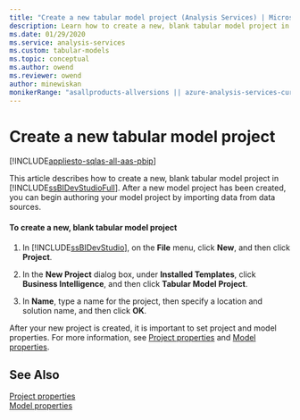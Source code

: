 ```yaml
---
title: "Create a new tabular model project (Analysis Services) | Microsoft Docs"
description: Learn how to create a new, blank tabular model project in SQL Server Data Tools.
ms.date: 01/29/2020
ms.service: analysis-services
ms.custom: tabular-models
ms.topic: conceptual
ms.author: owend
ms.reviewer: owend
author: minewiskan
monikerRange: "asallproducts-allversions || azure-analysis-services-current || power-bi-premium-current || >= sql-analysis-services-2016"
---
```

# Create a new tabular model project

[!INCLUDE[appliesto-sqlas-all-aas-pbip](../includes/appliesto-sqlas-all-aas-pbip.md)]

  This article describes how to create a new, blank tabular model project in [!INCLUDE[ssBIDevStudioFull](../includes/ssbidevstudiofull-md.md)]. After a new model project has been created, you can begin authoring your model project by importing data from data sources.  
  
#### To create a new, blank tabular model project  
  
1.  In [!INCLUDE[ssBIDevStudio](../includes/ssbidevstudio-md.md)], on the **File** menu, click **New**, and then click **Project**.  
  
2.  In the **New Project** dialog box, under **Installed Templates**, click **Business Intelligence**, and then click **Tabular Model Project**.  
  
3.  In **Name**, type a name for the project, then specify a location and solution name, and then click **OK**.  
  
 After your new project is created, it is important to set project and model properties. For more information, see [Project properties](../../analysis-services/tabular-models/project-properties-ssas-tabular.md) and [Model properties](../../analysis-services/tabular-models/model-properties-ssas-tabular.md).  
  
## See Also  
 [Project properties](../../analysis-services/tabular-models/project-properties-ssas-tabular.md)   
 [Model properties](../../analysis-services/tabular-models/model-properties-ssas-tabular.md)  
  
  
